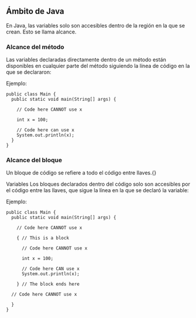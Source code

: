 ## Ámbito de Java
En Java, las variables solo son accesibles dentro de la región en la que se crean. Esto se llama alcance.

### Alcance del método
Las variables declaradas directamente dentro de un método están disponibles en cualquier parte del método siguiendo la línea de código en la que se declararon:

Ejemplo:
```
public class Main {
  public static void main(String[] args) {

    // Code here CANNOT use x

    int x = 100;

    // Code here can use x
    System.out.println(x);
  }
}
```

### Alcance del bloque
Un bloque de código se refiere a todo el código entre llaves.{}

Variables Los bloques declarados dentro del código solo son accesibles por el código entre las llaves, que sigue la línea en la que se declaró la variable:

Ejemplo:
```
public class Main {
  public static void main(String[] args) {

    // Code here CANNOT use x

    { // This is a block

      // Code here CANNOT use x

      int x = 100;

      // Code here CAN use x
      System.out.println(x);

    } // The block ends here

  // Code here CANNOT use x

  }
}
```


